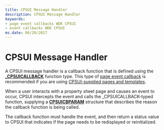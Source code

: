 ```yaml
---
title: CPSUI Message Handler
description: CPSUI Message Handler
keywords:
- page event callbacks WDK CPSUI
- event callbacks WDK CPSUI
ms.date: 04/20/2017
---
```


# CPSUI Message Handler





A CPSUI message handler is a callback function that is defined using the [**\_CPSUICALLBACK**](/windows-hardware/drivers/ddi/compstui/nc-compstui-_cpsuicallback) function type. This type of [page event callback](page-event-callbacks.md) is recommended if you are using [CPSUI-supplied pages and templates](cpsui-supplied-pages-and-templates.md).

When a user interacts with a property sheet page and causes an event to occur, CPSUI intercepts the event and calls the \_CPSUICALLBACK-typed function, supplying a [**CPSUICBPARAM**](/windows-hardware/drivers/ddi/compstui/ns-compstui-_cpsuicbparam) structure that describes the reason the callback function is being called.

The callback function must handle the event, and then return a status value to CPSUI that indicates if the page needs to be redisplayed or reinitialized.

 

